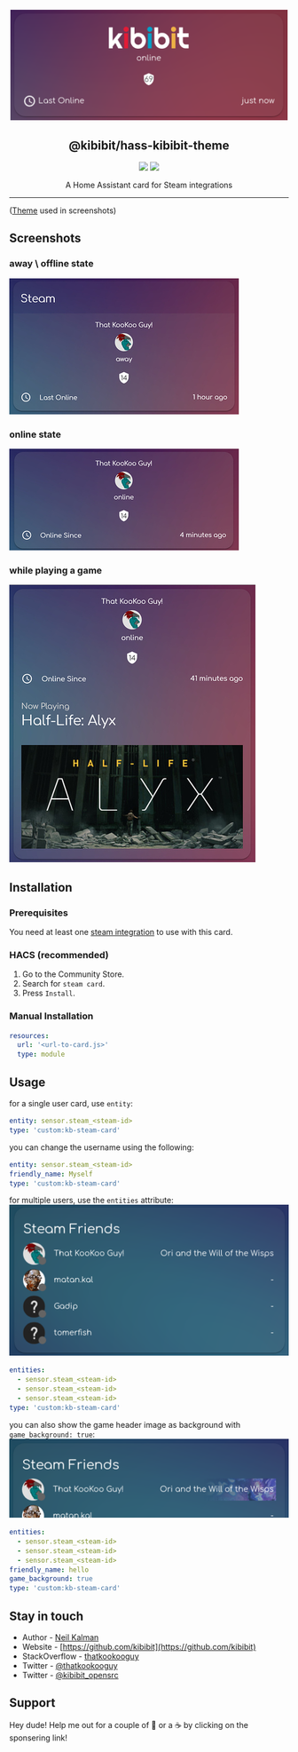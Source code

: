 <p align="center">
  <a href="https://github.com/Kibibit/kb-steam-card/" target="blank"><img src="screenshots/logo.png" width="500" alt="achievibit Logo" />
  </a>
  <h2 align="center">
    @kibibit/hass-kibibit-theme
  </h2>
</p>
<p align="center">
  <a href="https://github.com/custom-components/hacs"><img src="https://img.shields.io/badge/HACS-Default-orange.svg?style=for-the-badge"></a>
  <a href="https://imgur.com/gallery/SQJNbWb"><img src="https://img.shields.io/badge/Screenshots-Click_Here-ff3860.svg?style=for-the-badge"></a>
</p>
<p align="center">
  A Home Assistant card for Steam integrations
</p>
<hr>

([Theme](https://github.com/kibibit/hass-kibibit-theme) used in screenshots)

## Screenshots

### away \ offline state

![away \ offline state](screenshots/offline.jpeg)

### online state

![online state](screenshots/online.jpeg)

### while playing a game

![now playing](screenshots/now-playing.jpeg)

## Installation

### Prerequisites

You need at least one [steam integration]() to use with this card.

### HACS (recommended)

1. Go to the Community Store.
2. Search for `steam card`.
3. Press `Install`.

### Manual Installation

```yaml
resources:
  url: '<url-to-card.js>'
  type: module
```

## Usage

for a single user card, use `entity`:

```yaml
entity: sensor.steam_<steam-id>
type: 'custom:kb-steam-card'
```

you can change the username using the following:

```yaml
entity: sensor.steam_<steam-id>
friendly_name: Myself
type: 'custom:kb-steam-card'
```

for multiple users, use the `entities` attribute:
![](screenshots/multi.png)

```yaml
entities:
  - sensor.steam_<steam-id>
  - sensor.steam_<steam-id>
  - sensor.steam_<steam-id>
type: 'custom:kb-steam-card'
```

you can also show the game header image as background with `game_background: true`:
![](screenshots/game-bg.png)

```yaml
entities:
  - sensor.steam_<steam-id>
  - sensor.steam_<steam-id>
  - sensor.steam_<steam-id>
friendly_name: hello
game_background: true
type: 'custom:kb-steam-card'
```

## Stay in touch

- Author - [Neil Kalman](https://github.com/thatkookooguy)
- Website - [https://github.com/kibibit](https://github.com/kibibit)
- StackOverflow - [thatkookooguy](https://stackoverflow.com/users/1788884/thatkookooguy)
- Twitter - [@thatkookooguy](https://twitter.com/thatkookooguy)
- Twitter - [@kibibit_opensrc](https://twitter.com/kibibit_opensrc)

## Support

Hey dude! Help me out for a couple of :beers: or a :coffee: by clicking on the sponsering link!
